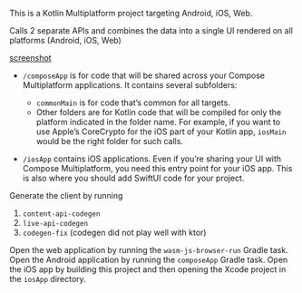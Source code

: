 This is a Kotlin Multiplatform project targeting Android, iOS, Web.

Calls 2 separate APIs and combines the data into a single UI rendered on all platforms (Android, iOS, Web)

[screenshot](screenshot.png)

* `/composeApp` is for code that will be shared across your Compose Multiplatform applications.
  It contains several subfolders:
  - `commonMain` is for code that’s common for all targets.
  - Other folders are for Kotlin code that will be compiled for only the platform indicated in the folder name.
    For example, if you want to use Apple’s CoreCrypto for the iOS part of your Kotlin app,
    `iosMain` would be the right folder for such calls.

* `/iosApp` contains iOS applications. Even if you’re sharing your UI with Compose Multiplatform, 
  you need this entry point for your iOS app. This is also where you should add SwiftUI code for your project.

Generate the client by running
1. `content-api-codegen`
2. `live-api-codegen`
3. `codegen-fix` (codegen did not play well with ktor)

Open the web application by running the `wasm-js-browser-run` Gradle task.
Open the Android application by running the `composeApp` Gradle task.
Open the iOS app by building this project and then opening the Xcode project in the `iosApp` directory.


